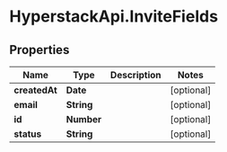 # HyperstackApi.InviteFields

## Properties

Name | Type | Description | Notes
------------ | ------------- | ------------- | -------------
**createdAt** | **Date** |  | [optional] 
**email** | **String** |  | [optional] 
**id** | **Number** |  | [optional] 
**status** | **String** |  | [optional] 


